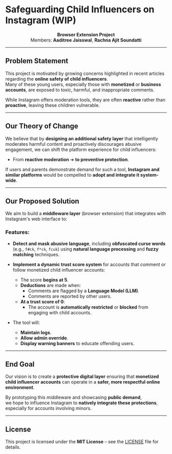<p align="center">
  <h1>Safeguarding Child Influencers on Instagram (WIP) </h1>
</p>

<p align="center">
  <b>Browser Extension Project</b>  
  <br>
  Members: <b>Aaditree Jaisswal</b>, <b>Rachna Ajit Soundatti</b>
</p>

---

## Problem Statement

This project is motivated by growing concerns highlighted in recent articles regarding the **online safety of child influencers**.  
Many of these young users, especially those with **monetized** or **business accounts**, are exposed to toxic, harmful, and inappropriate comments.

While Instagram offers moderation tools, they are often **reactive** rather than **proactive**, leaving these children vulnerable.

---

## Our Theory of Change

We believe that by **designing an additional safety layer** that intelligently moderates harmful content and proactively discourages abusive engagement, we can shift the platform experience for child influencers:

- From **reactive moderation** ➔ **to preventive protection**.

If users and parents demonstrate demand for such a tool, **Instagram and similar platforms** would be compelled to **adopt and integrate it system-wide**.

---

## Our Proposed Solution

We aim to build a **middleware layer** (browser extension) that integrates with Instagram's web interface to:

### Features:

- **Detect and mask abusive language**, including **obfuscated curse words** (e.g., `f#ck`, `f*ck`, `fcuk`) using **natural language processing** and **fuzzy matching** techniques.
- **Implement a dynamic trust score system** for accounts that comment or follow monetized child influencer accounts:
  - The score **begins at 5**.
  - **Deductions** are made when:
    - Comments are flagged by a **Language Model (LLM)**.
    - Comments are reported by other users.
  - **At a trust score of 0**:
    - The account is **automatically restricted** or **blocked** from engaging with child accounts.

- The tool will:
  - **Maintain logs**.
  - **Allow admin override**.
  - **Display warning banners** to educate offending users.

---

## End Goal

Our vision is to create a **protective digital layer** ensuring that **monetized child influencer accounts** can operate in a **safer, more respectful online environment**.

By prototyping this middleware and showcasing **public demand**,  
we hope to influence Instagram to **natively integrate these protections**, especially for accounts involving minors.

---

## License

This project is licensed under the **MIT License** – see the [LICENSE](LICENSE) file for details.

